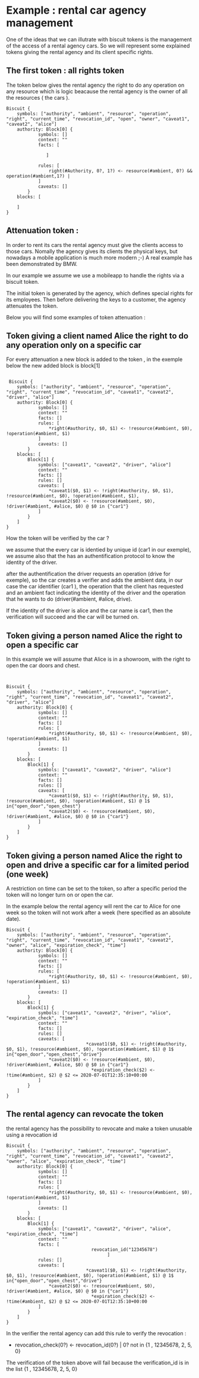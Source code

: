 # Example : rental car agency management
One of the ideas that we can illutrate with biscuit tokens is the management  of the access of a rental agency cars.
So we will represent some explained tokens giving the rental agency and its client specific rights.

## The first token : all rights token
The token below gives the rental agency the right to do any operation on any resource which is logic beacause the rental agency is the owner of all the resources ( the cars ).
```
Biscuit {
    symbols: ["authority", "ambient", "resource", "operation", "right", "current_time", "revocation_id", "open", "owner", "caveat1", "caveat2", "alice"]
    authority: Block[0] {
            symbols: []
            context: ""
            facts: [
		
	           ]

            rules: [
                right(#Authority, 0?, 1?) <- resource(#ambient, 0?) && operation(#ambient,1?) | 
            ]
            caveats: []
        }
    blocks: [
       
    ]
}
```
## Attenuation token : 
In order to rent its cars the rental agency must give the clients access to those cars. Nomally the agency gives its clients the physical keys, but nowadays a mobile application is much more modern ;-) A real example has been demonstrated by BMW.  

In our example we assume we use a mobileapp to handle the rights via a biscuit token.

The initial token is generated by the agency, which defines special rights for its employees. Then before delivering the keys to a customer, the agency attenuates the token.

Below you will find some examples of token attenuation :

## Token giving a client named Alice the right  to do any operation only on a specific car

For every attenuation a new block is added to the token , in the exemple below the new added block is block[1]
```

 Biscuit {
    symbols: ["authority", "ambient", "resource", "operation", "right", "current_time", "revocation_id", "caveat1", "caveat2", "driver", "alice"]
    authority: Block[0] {
            symbols: []
            context: ""
            facts: []
            rules: [
                *right(#authority, $0, $1) <- !resource(#ambient, $0), !operation(#ambient, $1)
            ]
            caveats: []
        }
    blocks: [
        Block[1] {
            symbols: ["caveat1", "caveat2", "driver", "alice"]
            context: ""
            facts: []
            rules: []
            caveats: [
                *caveat1($0, $1) <- !right(#authority, $0, $1), !resource(#ambient, $0), !operation(#ambient, $1),
                *caveat2($0) <- !resource(#ambient, $0), !driver(#ambient, #alice, $0) @ $0 in {"car1"}
            ]
        }
    ]
}
```
How the token will be verified by the car ? 

we assume that the every car is identied by unique id (car1 in our exemple), we assume also that the has an authentification protocol to know the identity of the driver.

after the authentification the driver requests an operation (drive for exemple), so the car creates a verifier and adds the ambient data, in our case the car identifier (car1 ), the operation that the client has requested and an ambient fact indicating the identity of the driver and the operation that he wants to do (driver(#ambient, #alice, drive).

If the identity of the driver is alice and the car name is car1, then the verification will succeed and the car will be turned on.

## Token giving a person named Alice the right  to open a specific car
In this example we will assume that Alice is in a showroom, with the right to open the car doors and chest.
```


Biscuit {
    symbols: ["authority", "ambient", "resource", "operation", "right", "current_time", "revocation_id", "caveat1", "caveat2", "driver", "alice"]
    authority: Block[0] {
            symbols: []
            context: ""
            facts: []
            rules: [
                *right(#authority, $0, $1) <- !resource(#ambient, $0), !operation(#ambient, $1)
            ]
            caveats: []
        }
    blocks: [
        Block[1] {
            symbols: ["caveat1", "caveat2", "driver", "alice"]
            context: ""
            facts: []
            rules: []
            caveats: [
                *caveat1($0, $1) <- !right(#authority, $0, $1), !resource(#ambient, $0), !operation(#ambient, $1) @ 1$ in{"open_door","open_chest"}
                *caveat2($0) <- !resource(#ambient, $0), !driver(#ambient, #alice, $0) @ $0 in {"car1"}
            ]
        }
    ]
}

```
## Token giving a person named Alice the right  to open and drive a specific car for a limited period (one week) 
A restriction on time can be set to the token, so after a specific period the token will no longer turn on or open the car.

In the example below the rental agency will rent the car to Alice for one week so the token will not work after a week (here specified as an absolute date).
```
Biscuit {
    symbols: ["authority", "ambient", "resource", "operation", "right", "current_time", "revocation_id", "caveat1", "caveat2", "owner", "alice", "expiration_check", "time"]
    authority: Block[0] {
            symbols: []
            context: ""
            facts: []
            rules: [
                *right(#authority, $0, $1) <- !resource(#ambient, $0), !operation(#ambient, $1)
            ]
            caveats: []
        }
    blocks: [
        Block[1] {
            symbols: ["caveat1", "caveat2", "driver", "alice", "expiration_check", "time"]
            context: ""
            facts: []
            rules: []
            caveats: [
							  *caveat1($0, $1) <- !right(#authority, $0, $1), !resource(#ambient, $0), !operation(#ambient, $1) @ 1$ in{"open_door","open_chest","drive"}
                *caveat2($0) <- !resource(#ambient, $0), !driver(#ambient, #alice, $0) @ $0 in {"car1"}
								*expiration_check($2) <- !time(#ambient, $2) @ $2 <= 2020-07-01T12:35:10+00:00
            ]
        }
    ]
}
```
## The rental agency can revocate the token
the rental agency has the possibility to revocate and make a token unusable using a revocation id 
```
Biscuit {
    symbols: ["authority", "ambient", "resource", "operation", "right", "current_time", "revocation_id", "caveat1", "caveat2", "owner", "alice", "expiration_check", "time"]
    authority: Block[0] {
            symbols: []
            context: ""
            facts: []
            rules: [
                *right(#authority, $0, $1) <- !resource(#ambient, $0), !operation(#ambient, $1)
            ]
            caveats: []
        }
    blocks: [
        Block[1] {
            symbols: ["caveat1", "caveat2", "driver", "alice", "expiration_check", "time"]
            context: ""
            facts: [
								revocation_id("12345678")
									  ]
            rules: []
            caveats: [
							  *caveat1($0, $1) <- !right(#authority, $0, $1), !resource(#ambient, $0), !operation(#ambient, $1) @ 1$ in{"open_door","open_chest","drive"}
                *caveat2($0) <- !resource(#ambient, $0), !driver(#ambient, #alice, $0) @ $0 in {"car1"}
								*expiration_check($2) <- !time(#ambient, $2) @ $2 <= 2020-07-01T12:35:10+00:00
            ]
        }
    ]
}
```
In the verifier the rental agency can add this rule to verify the revocation :

- revocation_check(0?) <- revocation_id(0?) | 0? not in {1 , 12345678, 2, 5, 0}

The verification of the token above will fail because the verification_id is in the list {1 , 12345678, 2, 5, 0}
